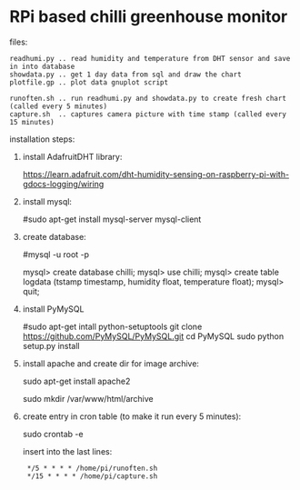 RPi based chilli greenhouse monitor
===================================

files:

	readhumi.py .. read humidity and temperature from DHT sensor and save in into database
	showdata.py .. get 1 day data from sql and draw the chart
	plotfile.gp .. plot data gnuplot script
	
	runoften.sh .. run readhumi.py and showdata.py to create fresh chart (called every 5 minutes)
	capture.sh  .. captures camera picture with time stamp (called every 15 minutes)
	
installation steps:

1) install AdafruitDHT library:

	https://learn.adafruit.com/dht-humidity-sensing-on-raspberry-pi-with-gdocs-logging/wiring

2) install mysql:

	#sudo apt-get install mysql-server mysql-client

3) create database:

	#mysql -u root -p
	
	mysql> create database chilli;
	mysql> use chilli;
	mysql> create table logdata (tstamp timestamp, humidity float, temperature float);
	mysql> quit;
	
4) install PyMySQL

	#sudo apt-get intall python-setuptools
	git clone https://github.com/PyMySQL/PyMySQL.git
	cd PyMySQL
	sudo python setup.py install
	
5) install apache and create dir for image archive:

	sudo apt-get install apache2

	sudo mkdir /var/www/html/archive
	
6) create entry in cron table (to make it run every 5 minutes):

	sudo crontab -e

	insert into the last lines: 
	
		*/5 * * * * /home/pi/runoften.sh
		*/15 * * * * /home/pi/capture.sh
